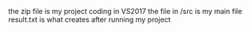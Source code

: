 the zip file is my project coding in VS2017
the file in /src is my main file
result.txt is what creates after running my project
